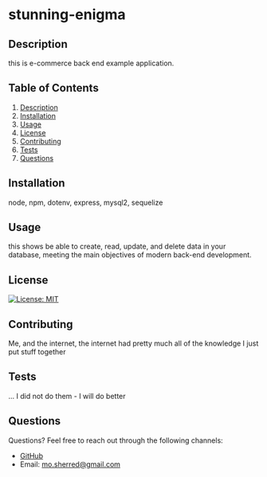 
# stunning-enigma

## Description
this is e-commerce back end example application. 
        
## Table of Contents
1. [Description](#description)
2. [Installation](#installation)
3. [Usage](#usage)
4. [License](#license)
5. [Contributing](#contributing)
6. [Tests](#tests)
7. [Questions](#questions)
        
## Installation
node, npm, dotenv, express, mysql2, sequelize
        
## Usage
this shows be able to create, read, update, and delete data in your database, meeting the main objectives of modern back-end development.
        
## License
[![License: MIT](https://img.shields.io/badge/License-MIT-yellow.svg)](https://opensource.org/licenses/MIT)
        
## Contributing
Me, and the internet, the internet had pretty much all of the knowledge I just put stuff together
        
## Tests
... I did not do them - I will do better
        
## Questions
Questions? Feel free to reach out through the following channels:

- [GitHub](https://github.com/bootcamp-mo)
- Email: mo.sherred@gmail.com 


